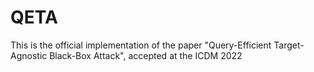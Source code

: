 # QETA

This is the official implementation of the paper "Query-Efficient Target-Agnostic Black-Box Attack", accepted at the ICDM 2022
